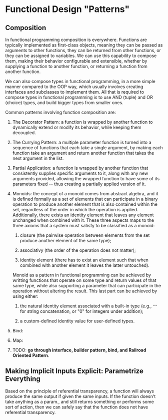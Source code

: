 # Functional Design "Patterns"

## Composition

In functional programming composition is everywhere. Functions are typically implemented as first-class objects, meaning they can be passed as arguments to other functions, they can be returned from other functions, or they can be assigned to variables. We can use this capability to compose them, making their behavior configurable and extensible, whether by supplying a function to another function, or returning a function from another function.

We can also compose types in functional programming, in a more simple manner compared to the OOP way, which usually involves creating interfaces and subclasses to implement them. All that is required to compose types in functional programming is to use AND (tuple) and OR (choice) types, and build bigger types from smaller ones.

Common patterns involving function composition are:

1. The Decorator Pattern: a function is wrapped by another function to dynamically extend or modify its behavior, while keeping them decoupled.

1. The Currying Pattern: a multiple parameter function is turned into a sequence of functions that each take a single argument, by making each function take an argument and return another function that takes the next argument in the list.

2. Partial Application: a function is wrapped by another function that consistently supplies specific arguments to it, along with any new arguments provided, allowing the wrapped function to have some of its parameters fixed -- thus creating a partially applied version of it.

3. Monoids: the concept of a monoid comes from abstract algebra, and it is defined formally as a set of elements that can participate in a binary operation to produce another element that is also contained within the set, regardless of the order in which the operation is applied. Additionally, there exists an identity element that leaves any element unchanged when combined with it. These three aspects maps to the three axioms that a system must satisfy to be classified as a monoid:

    1. closure (the pairwise operation between elements from the set produce another element of the same type);
    
    2. associativy (the order of the operation does not matter);

    3. identity element (there has to exist an element such that when combined with another element it leaves the latter untouched).

    Monoid as a pattern in functional programming can be achieved by writting functions that operate on some type and return values of that same type, while also supporting a parameter that can participate in the operation without altering the result. This last part can be achieved by using either:

    1. the natural identity element associated with a built-in type (e.g., `""` for string concatenation, or "0" for integers under addition);

    2. a custom-defined identity value for user-defined types.

4. Bind: 

5. Map:

3. TODO: **go through interface, builder pattern, bind, and Railroad Oriented Pattern**. 

## Making Implicit Inputs Explicit: Parametrize Everything

Based on the principle of referential transparency, a function will always produce the same output if given the same inputs. If the function doesn't take anything as a param., and still returns something or performs some sort of action, then we can safely say that the function does not have referential transparency.
